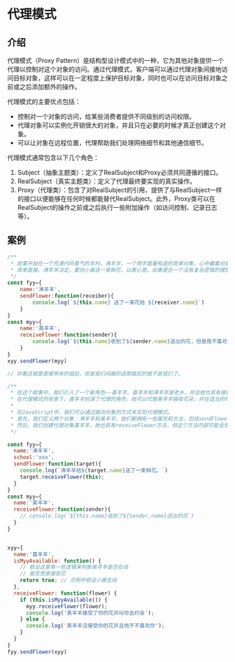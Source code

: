 # 代理模式

## 介绍
代理模式（Proxy Pattern）是结构型设计模式中的一种，它为其他对象提供一个代理以控制对这个对象的访问。通过代理模式，客户端可以通过代理对象间接地访问目标对象，这样可以在一定程度上保护目标对象，同时也可以在访问目标对象之前或之后添加额外的操作。

代理模式的主要优点包括：

- 控制对一个对象的访问，给某些消费者提供不同级别的访问权限。
- 代理对象可以实例化开销很大的对象，并且只在必要的时候才真正创建这个对象。
- 可以让对象在远程位置，代理帮助我们处理网络细节和其他通信细节。

代理模式通常包含以下几个角色：

1. Subject（抽象主题类）：定义了RealSubject和Proxy必须共同遵循的接口。
2. RealSubject（真实主题类）：定义了代理最终要实现的真实操作。
3. Proxy（代理类）：包含了对RealSubject的引用，提供了与RealSubject一样的接口以便能够在任何时候都能替代RealSubject。此外，Proxy类可以在RealSubject的操作之前或之后执行一些附加操作（如访问控制、记录日志等）。

## 案例
```js
/**
 * 故事开始在一个充满代码香气的羊村，沸羊羊，一个用字面量构造的简单对象，心中藏着对美羊羊深深的喜欢。在这个世界里，每个对象都由属性和方法构成，它们遵循着面向对象编程的法律，
 * 简单直接。沸羊羊决定，要向小美送一束鲜花，以表心意。如果是在一个没有复杂逻辑的理想世界，这段故事或许会这样展开：
 */
const fyy={
    name:'沸羊羊',
    sendFlower:function(receiber){
        console.log(`${this.name} 送了一束花给 ${receiver.name}`)
    }
}
const myy={
    name:'美羊羊',
    receiveFlower:function(sender){
        console.log(`${this.name}收到了${sender.name}送出的花，但是我不喜欢你`)
    }
}
xyy.sendFlower(myy)

// 你看这就是直接带来的尴尬，但是我们间接的送那尴尬的就不是我们了。

/**
 * 在这个故事中，我们引入了一个新角色——喜羊羊。喜羊羊和沸羊羊是老乡，并且她也具有接收花朵的能力（即实现了与喜羊羊相同的接口）。
 * 在代理模式的背景下，喜羊羊扮演了代理的角色，她可以代替美羊羊接收花朵，并在适当的时候将花朵转交给美羊羊。
 * 
 * 在JavaScript中，我们可以通过面向对象的方式来实现代理模式。
 * 首先，我们定义两个对象：沸羊羊和美羊羊。她们都拥有一些属性和方法，包括sendFlower和receiveFlower。
 * 然后，我们创建代理对象喜羊羊，她也具有receiveFlower方法，但这个方法内部可能会包含一些额外的逻辑，如检查美羊羊是否在线、记录日志等。
 */

const fyy={
  name:'沸羊羊',
  school:'xxx',
  sendFlower:function(target){
    console.log(`沸羊羊给${target.name}送了一束鲜花。`)
    target.receiveFlower(this);
  }
}
const myy={
  name:'美羊羊',
  receiveFlower:function(sender){
    // console.log(`${this.name}收到了${sender.name}送出的花`)
  }
}


xyy={
  name:'喜羊羊',
  isMyyAvailable: function() {  
    // 假设这里有一些逻辑来判断美羊羊是否在线
    // 是否愿意接受花  
    return true; // 示例中假设小美在线  
  },  
  receiveFlower: function(flower) {  
    if (this.isMyyAvailable()) {  
      myy.receiveFlower(flower);  
      console.log('美羊羊接受了你的花并叫你去约会');  
    } else {  
      console.log('美羊羊没接受你的花并且他不不喜欢你');  
    }  
  }  
}
fyy.sendFlower(xyy)

```